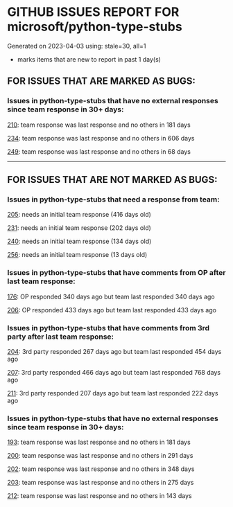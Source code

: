 
# GITHUB ISSUES REPORT FOR microsoft/python-type-stubs


Generated on 2023-04-03 using: stale=30, all=1


* marks items that are new to report in past 1 day(s)


## FOR ISSUES THAT ARE MARKED AS BUGS:


### Issues in python-type-stubs that have no external responses since team response in 30+ days:


  [210](https://github.com/microsoft/python-type-stubs/issues/210 "The IntelliSense of Pylance works not well"): team response was last response and no others in 181 days

  [234](https://github.com/microsoft/python-type-stubs/issues/234 "pandas read_excel(), DataFrame.iloc[] stubs issues"): team response was last response and no others in 606 days

  [249](https://github.com/microsoft/python-type-stubs/issues/249 "matplotlib colors.py stub"): team response was last response and no others in 68 days

---

## FOR ISSUES THAT ARE NOT MARKED AS BUGS:


### Issues in python-type-stubs that need a response from team:


  [205](https://github.com/microsoft/python-type-stubs/issues/205 "[BUG?] VSCode Intellisense Fails To Complete Python's PyQt API Properties"): needs an initial team response (416 days old)

  [231](https://github.com/microsoft/python-type-stubs/issues/231 "[cv2] cv2.add can accept scalar value, not only `Mat`"): needs an initial team response (202 days old)

  [240](https://github.com/microsoft/python-type-stubs/issues/240 "[Matplotlib] Uncorrect type-hint in `font_manager.FontProperties`"): needs an initial team response (134 days old)

  [256](https://github.com/microsoft/python-type-stubs/issues/256 "Why does the dict returned by matplotlib.pyplot.subplot_mosaic have Text as key type?"): needs an initial team response (13 days old)

### Issues in python-type-stubs that have comments from OP after last team response:


  [176](https://github.com/microsoft/python-type-stubs/issues/176 "request : opencv-contrib"): OP responded 340 days ago but team last responded 340 days ago

  [206](https://github.com/microsoft/python-type-stubs/issues/206 "No suggestion/autocomplete for example for xml.dom.minidom objects"): OP responded 433 days ago but team last responded 433 days ago

### Issues in python-type-stubs that have comments from 3rd party after last team response:


  [204](https://github.com/microsoft/python-type-stubs/issues/204 "Intellisense does work with GTK+ 3 (GObject Introspection)"): 3rd party responded 267 days ago but team last responded 454 days ago

  [207](https://github.com/microsoft/python-type-stubs/issues/207 "RPi.GPIO does not work"): 3rd party responded 466 days ago but team last responded 768 days ago

  [211](https://github.com/microsoft/python-type-stubs/issues/211 "Publish each stubs as stub-only package"): 3rd party responded 207 days ago but team last responded 222 days ago

### Issues in python-type-stubs that have no external responses since team response in 30+ days:


  [193](https://github.com/microsoft/python-type-stubs/issues/193 "VS Code AutoComplete does not include some functions of 3rd Party Modules like (NumPy, Pandas, Matplotlib,...)"): team response was last response and no others in 181 days

  [200](https://github.com/microsoft/python-type-stubs/issues/200 "PyRight doesn't see arguments of constructor for class inherited from pandas.DataFrame"): team response was last response and no others in 291 days

  [202](https://github.com/microsoft/python-type-stubs/issues/202 "vscode autocomplete not working for 'cv2.dnn_DetectionModel' Class"): team response was last response and no others in 348 days

  [203](https://github.com/microsoft/python-type-stubs/issues/203 "Pylance incorrect unreachable result with pwntools"): team response was last response and no others in 275 days

  [212](https://github.com/microsoft/python-type-stubs/issues/212 "Pylance not be resolved the mongoengine"): team response was last response and no others in 143 days
